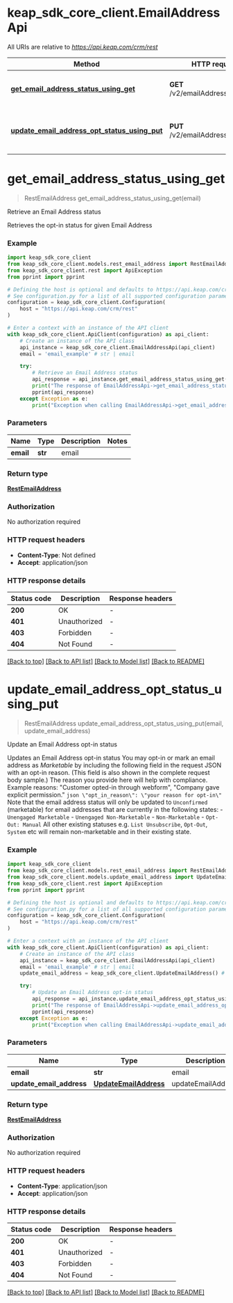 # keap_sdk_core_client.EmailAddressApi

All URIs are relative to *https://api.keap.com/crm/rest*

Method | HTTP request | Description
------------- | ------------- | -------------
[**get_email_address_status_using_get**](EmailAddressApi.md#get_email_address_status_using_get) | **GET** /v2/emailAddresses/{email} | Retrieve an Email Address status
[**update_email_address_opt_status_using_put**](EmailAddressApi.md#update_email_address_opt_status_using_put) | **PUT** /v2/emailAddresses/{email} | Update an Email Address opt-in status


# **get_email_address_status_using_get**
> RestEmailAddress get_email_address_status_using_get(email)

Retrieve an Email Address status

Retrieves the opt-in status for given Email Address

### Example


```python
import keap_sdk_core_client
from keap_sdk_core_client.models.rest_email_address import RestEmailAddress
from keap_sdk_core_client.rest import ApiException
from pprint import pprint

# Defining the host is optional and defaults to https://api.keap.com/crm/rest
# See configuration.py for a list of all supported configuration parameters.
configuration = keap_sdk_core_client.Configuration(
    host = "https://api.keap.com/crm/rest"
)

# Enter a context with an instance of the API client
with keap_sdk_core_client.ApiClient(configuration) as api_client:
    # Create an instance of the API class
    api_instance = keap_sdk_core_client.EmailAddressApi(api_client)
    email = 'email_example' # str | email

    try:
        # Retrieve an Email Address status
        api_response = api_instance.get_email_address_status_using_get(email)
        print("The response of EmailAddressApi->get_email_address_status_using_get:\n")
        pprint(api_response)
    except Exception as e:
        print("Exception when calling EmailAddressApi->get_email_address_status_using_get: %s\n" % e)
```


### Parameters


Name | Type | Description  | Notes
------------- | ------------- | ------------- | -------------
 **email** | **str**| email | 

### Return type

[**RestEmailAddress**](RestEmailAddress.md)

### Authorization

No authorization required

### HTTP request headers

 - **Content-Type**: Not defined
 - **Accept**: application/json

### HTTP response details

| Status code | Description | Response headers |
|-------------|-------------|------------------|
**200** | OK |  -  |
**401** | Unauthorized |  -  |
**403** | Forbidden |  -  |
**404** | Not Found |  -  |

[[Back to top]](#) [[Back to API list]](../README.md#documentation-for-api-endpoints) [[Back to Model list]](../README.md#documentation-for-models) [[Back to README]](../README.md)

# **update_email_address_opt_status_using_put**
> RestEmailAddress update_email_address_opt_status_using_put(email, update_email_address)

Update an Email Address opt-in status

Updates an Email Address opt-in status  You may opt-in or mark an email address as _Marketable_ by including the following field in the request JSON with an opt-in reason. (This field is also shown in the complete request body sample.) The reason you provide here will help with compliance. Example reasons: \"Customer opted-in through webform\", \"Company gave explicit permission.\"  ```json \"opt_in_reason\": \"your reason for opt-in\" ``` Note that the email address status will only be updated to `Unconfirmed` (marketable) for email addresses that are currently in the following states: - `Unengaged Marketable` - `Unengaged Non-Marketable` - `Non-Marketable` - `Opt-Out: Manual`  All other existing statuses e.g. `List Unsubscribe`, `Opt-Out`, `System` etc will remain non-marketable and in their existing state.

### Example


```python
import keap_sdk_core_client
from keap_sdk_core_client.models.rest_email_address import RestEmailAddress
from keap_sdk_core_client.models.update_email_address import UpdateEmailAddress
from keap_sdk_core_client.rest import ApiException
from pprint import pprint

# Defining the host is optional and defaults to https://api.keap.com/crm/rest
# See configuration.py for a list of all supported configuration parameters.
configuration = keap_sdk_core_client.Configuration(
    host = "https://api.keap.com/crm/rest"
)

# Enter a context with an instance of the API client
with keap_sdk_core_client.ApiClient(configuration) as api_client:
    # Create an instance of the API class
    api_instance = keap_sdk_core_client.EmailAddressApi(api_client)
    email = 'email_example' # str | email
    update_email_address = keap_sdk_core_client.UpdateEmailAddress() # UpdateEmailAddress | updateEmailAddress

    try:
        # Update an Email Address opt-in status
        api_response = api_instance.update_email_address_opt_status_using_put(email, update_email_address)
        print("The response of EmailAddressApi->update_email_address_opt_status_using_put:\n")
        pprint(api_response)
    except Exception as e:
        print("Exception when calling EmailAddressApi->update_email_address_opt_status_using_put: %s\n" % e)
```


### Parameters


Name | Type | Description  | Notes
------------- | ------------- | ------------- | -------------
 **email** | **str**| email | 
 **update_email_address** | [**UpdateEmailAddress**](UpdateEmailAddress.md)| updateEmailAddress | 

### Return type

[**RestEmailAddress**](RestEmailAddress.md)

### Authorization

No authorization required

### HTTP request headers

 - **Content-Type**: application/json
 - **Accept**: application/json

### HTTP response details

| Status code | Description | Response headers |
|-------------|-------------|------------------|
**200** | OK |  -  |
**401** | Unauthorized |  -  |
**403** | Forbidden |  -  |
**404** | Not Found |  -  |

[[Back to top]](#) [[Back to API list]](../README.md#documentation-for-api-endpoints) [[Back to Model list]](../README.md#documentation-for-models) [[Back to README]](../README.md)

